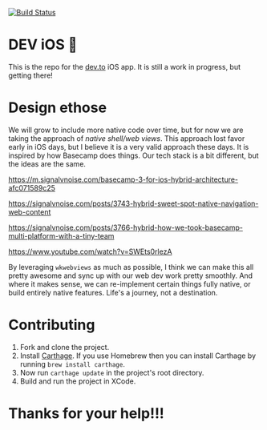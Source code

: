
[![Build Status](https://travis-ci.org/chickdan/DEV-ios.svg?branch=travis_setup)](https://travis-ci.org/chickdan/DEV-ios)


# DEV iOS 💖

This is the repo for the [dev.to](/) iOS app. It is still a work in progress, but getting there!

# Design ethose

We will grow to include more native code over time, but for now we are taking the approach of _native shell/web views_. This approach lost favor early in iOS days, but I believe it is a very valid approach these days. It is inspired by how Basecamp does things. Our tech stack is a bit different, but the ideas are the same. 

https://m.signalvnoise.com/basecamp-3-for-ios-hybrid-architecture-afc071589c25

https://signalvnoise.com/posts/3743-hybrid-sweet-spot-native-navigation-web-content

https://signalvnoise.com/posts/3766-hybrid-how-we-took-basecamp-multi-platform-with-a-tiny-team

https://www.youtube.com/watch?v=SWEts0rlezA

By leveraging `wkwebviews` as much as possible, I think we can make this all pretty awesome and sync up with our web dev work pretty smoothly. And where it makes sense, we can re-implement certain things fully native, or build entirely native features. Life's a journey, not a destination.

# Contributing
1. Fork and clone the project.
2. Install [Carthage](https://github.com/Carthage/Carthage). If you use Homebrew then you can install Carthage by running `brew install carthage`. 
3. Now run `carthage update` in the project's root directory.
4. Build and run the project in XCode.

# Thanks for your help!!!

